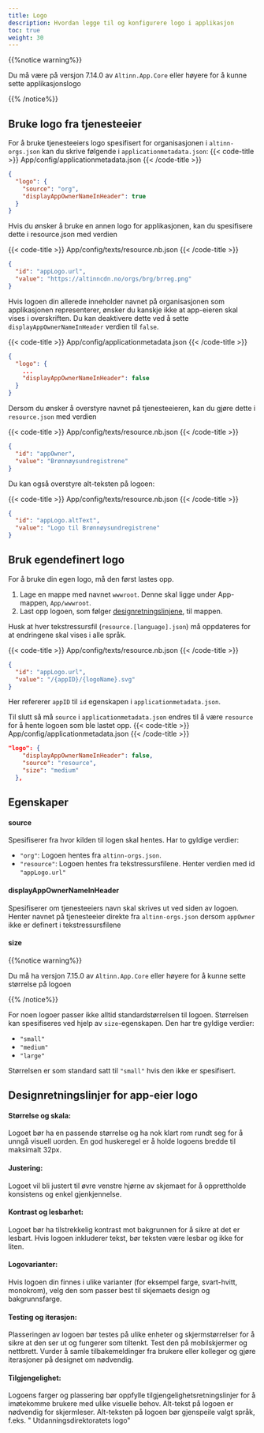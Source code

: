 ```yaml
---
title: Logo
description: Hvordan legge til og konfigurere logo i applikasjon
toc: true
weight: 30
---
```


{{%notice warning%}}

Du må være på versjon 7.14.0 av `Altinn.App.Core` eller høyere for å kunne sette applikasjonslogo

{{% /notice%}}


## Bruke logo fra tjenesteeier
For å bruke tjenesteeiers logo spesifisert for organisasjonen i `altinn-orgs.json` kan du skrive følgende i `applicationmetadata.json`:
{{< code-title >}}
App/config/applicationmetadata.json
{{< /code-title >}}
```json
{
  "logo": {
    "source": "org",
    "displayAppOwnerNameInHeader": true
  }
}
```


Hvis du ønsker å bruke en annen logo for applikasjonen, kan du spesifisere dette i resource.json med verdien

{{< code-title >}}
App/config/texts/resource.nb.json
{{< /code-title >}}
```json 
{
  "id": "appLogo.url",
  "value": "https://altinncdn.no/orgs/brg/brreg.png"
}
```

Hvis logoen din allerede inneholder navnet på organisasjonen som applikasjonen representerer, ønsker du kanskje ikke at
app-eieren skal vises i overskriften. Du kan deaktivere dette ved å sette `displayAppOwnerNameInHeader` verdien til `false`.

{{< code-title >}}
App/config/applicationmetadata.json
{{< /code-title >}}
```json
{
  "logo": {
    ...
    "displayAppOwnerNameInHeader": false
  }
}
```

Dersom du ønsker å overstyre navnet på tjenesteeieren, kan du gjøre dette i `resource.json` med verdien

{{< code-title >}}
App/config/texts/resource.nb.json
{{< /code-title >}}
```json
{
  "id": "appOwner",
  "value": "Brønnøysundregistrene"
}
```

Du kan også overstyre alt-teksten på logoen:

{{< code-title >}}
App/config/texts/resource.nb.json
{{< /code-title >}}
```json
{
  "id": "appLogo.altText",
  "value": "Logo til Brønnøysundregistrene"
}

```

## Bruk egendefinert logo

For å bruke din egen logo, må den først lastes opp.

1. Lage en mappe med navnet `wwwroot`. Denne skal ligge under App-mappen, `App/wwwroot`.
2. Last opp logoen, som følger [designretningslinjene](#designretningslinjer-for-app-eier-logo), til mappen.

Husk at hver tekstressursfil (`resource.[language].json`) må oppdateres for at endringene skal vises i alle språk.

{{< code-title >}}
App/config/texts/resource.nb.json
{{< /code-title >}}
```json
{
  "id": "appLogo.url",
  "value": "/{appID}/{logoName}.svg"
}
```
Her refererer `appID` til `id` egenskapen i `applicationmetadata.json`.

Til slutt så må `source` i `applicationmetadata.json` endres til å være `resource` for å hente logoen som ble lastet opp.
{{< code-title >}}
App/config/applicationmetadata.json
{{< /code-title >}}
```json {hl_lines=[3]}
"logo": {
    "displayAppOwnerNameInHeader": false,
    "source": "resource",
    "size": "medium"
  },
```

## Egenskaper

#### source

Spesifiserer fra hvor kilden til logen skal hentes. Har to gyldige verdier:
- `"org"`: Logoen hentes fra `altinn-orgs.json`.
- `"resource"`: Logoen hentes fra tekstressursfilene. Henter verdien med id `"appLogo.url"`

#### displayAppOwnerNameInHeader

Spesifiserer om tjenesteeiers navn skal skrives ut ved siden av logoen. Henter navnet på tjenesteeier
direkte fra `altinn-orgs.json` dersom `appOwner` ikke er definert i tekstressursfilene


#### size 

{{%notice warning%}}

Du må ha versjon 7.15.0 av `Altinn.App.Core` eller høyere for å kunne sette størrelse på logoen

{{% /notice%}}


For noen logoer passer ikke alltid standardstørrelsen til logoen. Størrelsen kan spesifiseres ved hjelp av `size`-egenskapen.
Den har tre gyldige verdier:

- `"small"`
- `"medium"`
- `"large"`

Størrelsen er som standard satt til `"small"` hvis den ikke er spesifisert.

## Designretningslinjer for app-eier logo

#### Størrelse og skala:

Logoet bør ha en passende størrelse og ha nok klart rom rundt seg for å unngå visuell uorden. En god huskeregel er å
holde logoens bredde til maksimalt 32px.

#### Justering:

Logoet vil bli justert til øvre venstre hjørne av skjemaet for å opprettholde konsistens og enkel gjenkjennelse.

#### Kontrast og lesbarhet:

Logoet bør ha tilstrekkelig kontrast mot bakgrunnen for å sikre at det er lesbart. Hvis logoen inkluderer tekst, bør
teksten være lesbar og ikke for liten.

#### Logovarianter:

Hvis logoen din finnes i ulike varianter (for eksempel farge, svart-hvitt, monokrom), velg den som passer best til
skjemaets design og bakgrunnsfarge.

#### Testing og iterasjon:

Plasseringen av logoen bør testes på ulike enheter og skjermstørrelser for å sikre at den ser ut og fungerer som
tiltenkt. Test den på mobilskjermer og nettbrett. Vurder å samle tilbakemeldinger fra brukere eller kolleger og gjøre
iterasjoner på designet om nødvendig.

#### Tilgjengelighet:

Logoens farger og plassering bør oppfylle tilgjengelighetsretningslinjer for å imøtekomme brukere med ulike visuelle
behov. Alt-tekst på logoen er nødvendig for skjermleser. Alt-teksten på logoen bør gjenspeile valgt språk, f.eks. "
Utdanningsdirektoratets logo"
